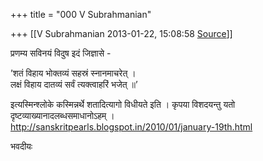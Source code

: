 +++
title = "000 V Subrahmanian"

+++
[[V Subrahmanian	2013-01-22, 15:08:58 [Source](https://groups.google.com/g/bvparishat/c/ZGt7qUSALhk)]]



प्रणम्य सविनयं विदुष इदं जिज्ञासे -  
  
’शतं विहाय भोक्तव्यं सहस्रं स्नानमाचरेत् ।  
लक्षं विहाय दातव्यं सर्वं त्यक्त्वाहरिं भजेत् ॥’  
  
इत्यस्मिन्श्लोके कस्मिन्नर्थे शतादित्यागो विधीयते इति । कृपया विशदयन्तु यतो दृष्टव्याख्यानादलब्धसमाधानोऽहम् ।  
<http://sanskritpearls.blogspot.in/2010/01/january-19th.html>  
  
भवदीयः  


